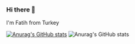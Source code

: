 ### Hi there 👋
I'm Fatih from Turkey 

[![Anurag's GitHub stats](https://github-readme-stats.vercel.app/api?username=fatihnet75)](https://github.com/anuraghazra/github-readme-stats)
![Anurag's GitHub stats](https://github-readme-stats.vercel.app/api?username=fatihnet75&hide=contribs,prs)
